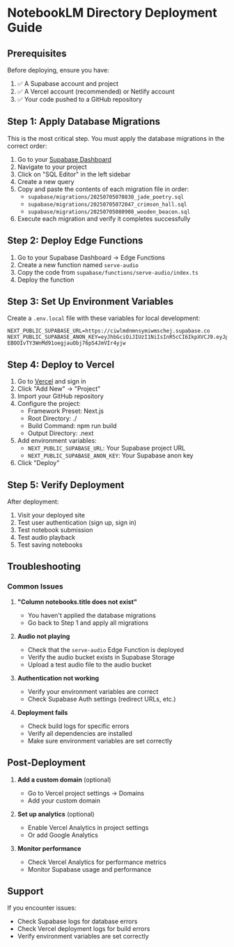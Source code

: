 # NotebookLM Directory Deployment Guide

## Prerequisites

Before deploying, ensure you have:

1. ✅ A Supabase account and project
2. ✅ A Vercel account (recommended) or Netlify account
3. ✅ Your code pushed to a GitHub repository

## Step 1: Apply Database Migrations

This is the most critical step. You must apply the database migrations in the correct order:

1. Go to your [Supabase Dashboard](https://app.supabase.com)
2. Navigate to your project
3. Click on "SQL Editor" in the left sidebar
4. Create a new query
5. Copy and paste the contents of each migration file in order:
   - `supabase/migrations/20250705070830_jade_poetry.sql`
   - `supabase/migrations/20250705072047_crimson_hall.sql`
   - `supabase/migrations/20250705080908_wooden_beacon.sql`
6. Execute each migration and verify it completes successfully

## Step 2: Deploy Edge Functions

1. Go to your Supabase Dashboard → Edge Functions
2. Create a new function named `serve-audio`
3. Copy the code from `supabase/functions/serve-audio/index.ts`
4. Deploy the function

## Step 3: Set Up Environment Variables

Create a `.env.local` file with these variables for local development:

```
NEXT_PUBLIC_SUPABASE_URL=https://ciwlmdnmnsymiwmschej.supabase.co
NEXT_PUBLIC_SUPABASE_ANON_KEY=eyJhbGciOiJIUzI1NiIsInR5cCI6IkpXVCJ9.eyJpc3MiOiJzdXBhYmFzZSIsInJlZiI6ImNpd2xtZG5tbnN5bWl3bXNjaGVqIiwicm9sZSI6ImFub24iLCJpYXQiOjE3NTE2OTQzNjMsImV4cCI6MjA2NzI3MDM2M30.Ri_L-EBOOIvTY3WnMd91oegjauObj76pS4JmVIr4yjw
```

## Step 4: Deploy to Vercel

1. Go to [Vercel](https://vercel.com) and sign in
2. Click "Add New" → "Project"
3. Import your GitHub repository
4. Configure the project:
   - Framework Preset: Next.js
   - Root Directory: ./
   - Build Command: npm run build
   - Output Directory: .next
5. Add environment variables:
   - `NEXT_PUBLIC_SUPABASE_URL`: Your Supabase project URL
   - `NEXT_PUBLIC_SUPABASE_ANON_KEY`: Your Supabase anon key
6. Click "Deploy"

## Step 5: Verify Deployment

After deployment:

1. Visit your deployed site
2. Test user authentication (sign up, sign in)
3. Test notebook submission
4. Test audio playback
5. Test saving notebooks

## Troubleshooting

### Common Issues

1. **"Column notebooks.title does not exist"**
   - You haven't applied the database migrations
   - Go back to Step 1 and apply all migrations

2. **Audio not playing**
   - Check that the `serve-audio` Edge Function is deployed
   - Verify the audio bucket exists in Supabase Storage
   - Upload a test audio file to the audio bucket

3. **Authentication not working**
   - Verify your environment variables are correct
   - Check Supabase Auth settings (redirect URLs, etc.)

4. **Deployment fails**
   - Check build logs for specific errors
   - Verify all dependencies are installed
   - Make sure environment variables are set correctly

## Post-Deployment

1. **Add a custom domain** (optional)
   - Go to Vercel project settings → Domains
   - Add your custom domain

2. **Set up analytics** (optional)
   - Enable Vercel Analytics in project settings
   - Or add Google Analytics

3. **Monitor performance**
   - Check Vercel Analytics for performance metrics
   - Monitor Supabase usage and performance

## Support

If you encounter issues:
- Check Supabase logs for database errors
- Check Vercel deployment logs for build errors
- Verify environment variables are set correctly